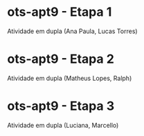 # ots-apt9 - Etapa 1
Atividade em dupla (Ana Paula, Lucas Torres)

# ots-apt9 - Etapa 2
Atividade em dupla (Matheus Lopes, Ralph)

# ots-apt9 - Etapa 3
Atividade em dupla (Luciana, Marcello)
